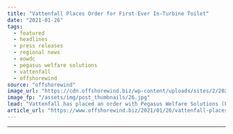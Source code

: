 ```yaml
---
title: "Vattenfall Places Order for First-Ever In-Turbine Toilet"
date: "2021-01-26"
tags: 
  - featured
  - headlines
  - press releases
  - regional news
  - eowdc
  - pegasus welfare solutions
  - vattenfall
  - offshorewind
source: "offshorewind"
image_url: "https://cdn.offshorewind.biz/wp-content/uploads/sites/2/2021/01/26094014/Vattenfall-Places-Order-for-First-Ever-In-Turbine-Toilet.jpg"
image_fp: "/assets/img/post_thumbnails/26.jpg"
lead: "Vattenfall has placed an order with Pegasus Welfare Solutions (PWS) for the offshore wind"
article_url: "https://www.offshorewind.biz/2021/01/26/vattenfall-places-order-for-first-ever-in-turbine-toilet/"
---
```


---
